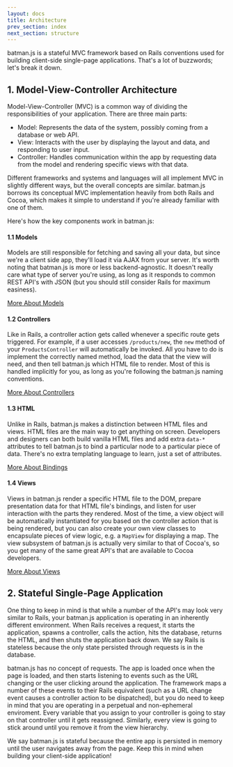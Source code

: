 ```yaml
---
layout: docs
title: Architecture
prev_section: index
next_section: structure
---
```


batman.js is a stateful MVC framework based on Rails conventions used for building client-side single-page applications. That's a lot of buzzwords; let's break it down.

## 1. Model-View-Controller Architecture

Model-View-Controller (MVC) is a common way of dividing the responsibilities of your application. There are three main parts:

- Model: Represents the data of the system, possibly coming from a database or web API.
- View: Interacts with the user by displaying the layout and data, and responding to user input.
- Controller: Handles communication within the app by requesting data from the model and rendering specific views with that data.

Different frameworks and systems and languages will all implement MVC in slightly different ways, but the overall concepts are similar. batman.js borrows its conceptual MVC implementation heavily from both Rails and Cocoa, which makes it simple to understand if you're already familiar with one of them.

Here's how the key components work in batman.js:

#### 1.1 Models

Models are still responsible for fetching and saving all your data, but since we're a client side app, they'll load it via AJAX from your server. It's worth noting that batman.js is more or less backend-agnostic. It doesn't really care what type of server you're using, as long as it responds to common REST API's with JSON (but you should still consider Rails for maximum easiness).

[More About Models](/docs/models.html)

#### 1.2 Controllers

Like in Rails, a controller action gets called whenever a specific route gets triggered. For example, if a user accesses `/products/new`, the `new` method of your `ProductsController` will automatically be invoked. All you have to do is implement the correctly named method, load the data that the view will need, and then tell batman.js which HTML file to render. Most of this is handled implicitly for you, as long as you're following the batman.js naming conventions.

[More About Controllers](/docs/controllers.html)

#### 1.3 HTML

Unlike in Rails, batman.js makes a distinction between HTML files and views. HTML files are the main way to get anything on screen. Developers and designers can both build vanilla HTML files and add extra `data-*` attributes to tell batman.js to bind a particular node to a particular piece of data. There's no extra templating language to learn, just a set of attributes.

[More About Bindings](/docs/bindings.html)

#### 1.4 Views

Views in batman.js render a specific HTML file to the DOM, prepare presentation data for that HTML file's bindings, and listen for user interaction with the parts they rendered. Most of the time, a view object will be automatically instantiated for you based on the controller action that is being rendered, but you can also create your own view classes to encapsulate pieces of view logic, e.g. a `MapView` for displaying a map. The view subsystem of batman.js is actually very similar to that of Cocoa's, so you get many of the same great API's that are available to Cocoa developers.

[More About Views](/docs/views.html)

## 2. Stateful Single-Page Application

One thing to keep in mind is that while a number of the API's may look very similar to Rails, your batman.js application is operating in an inherently different environment. When Rails receives a request, it starts the application, spawns a controller, calls the action, hits the database, returns the HTML, and then shuts the application back down. We say Rails is stateless because the only state persisted through requests is in the database.

batman.js has no concept of requests. The app is loaded once when the page is loaded, and then starts listening to events such as the URL changing or the user clicking around the application. The framework maps a number of these events to their Rails equivalent (such as a URL change event causes a controller action to be dispatched), but you do need to keep in mind that you are operating in a perpetual and non-ephemeral enviroment. Every variable that you assign to your controller is going to stay on that controller until it gets reassigned. Similarly, every view is going to stick around until you remove it from the view hierarchy.

We say batman.js is stateful because the entire app is persisted in memory until the user navigates away from the page. Keep this in mind when building your client-side application!
